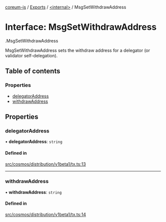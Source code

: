 [coreum-js](../README.md) / [Exports](../modules.md) / [<internal\>](../modules/internal_.md) / MsgSetWithdrawAddress

# Interface: MsgSetWithdrawAddress

[<internal>](../modules/internal_.md).MsgSetWithdrawAddress

MsgSetWithdrawAddress sets the withdraw address for
a delegator (or validator self-delegation).

## Table of contents

### Properties

- [delegatorAddress](internal_.MsgSetWithdrawAddress.md#delegatoraddress)
- [withdrawAddress](internal_.MsgSetWithdrawAddress.md#withdrawaddress)

## Properties

### delegatorAddress

• **delegatorAddress**: `string`

#### Defined in

[src/cosmos/distribution/v1beta1/tx.ts:13](https://github.com/CooperFoundation/coreum-js/blob/f8fbe50/src/cosmos/distribution/v1beta1/tx.ts#L13)

___

### withdrawAddress

• **withdrawAddress**: `string`

#### Defined in

[src/cosmos/distribution/v1beta1/tx.ts:14](https://github.com/CooperFoundation/coreum-js/blob/f8fbe50/src/cosmos/distribution/v1beta1/tx.ts#L14)
